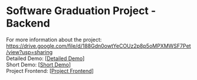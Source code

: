 # Software Graduation Project - Backend

For more information about the project: https://drive.google.com/file/d/188Gdn0owtYeCOUz2p8p5oMPXMWSF7Pet/view?usp=sharing
<br>
Detailed Demo: [[Detailed Demo](https://youtu.be/5kLSP9erV48)]
<br>
Short Demo: [[Short Demo]([(https://youtu.be/dY6mmBUxT-w))]
<br>
Project Frontend: [[Project Frontend](https://github.com/KariemAlwazany/GradPortal-Frontend)]
